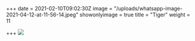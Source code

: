 +++
date = 2021-02-10T09:02:30Z
image = "/uploads/whatsapp-image-2021-04-12-at-11-56-14.jpeg"
showonlyimage = true
title = "Tiger"
weight = 11

+++
![](/uploads/whatsapp-image-2021-04-12-at-11-56-14.jpeg)